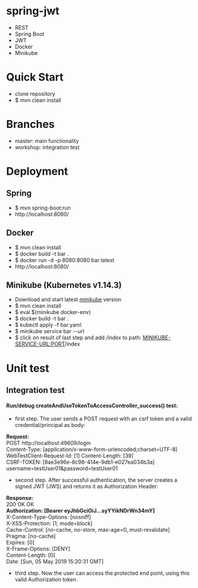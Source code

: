 # spring-jwt
* REST
* Spring Boot
* JWT
* Docker
* Minikube


# Quick Start
* clone repository
* $ mvn clean install

# Branches
* master: main functionality
* workshop: integration test

# Deployment
## Spring 
* $ mvn spring-boot:run
* http://localhost:8080/
## Docker
* $ mvn clean install
* $ docker build -t bar .  
* $ docker run -d -p 8080:8080 bar:latest
* http://localhost:8080/
## Minikube (Kubernetes v1.14.3)
* Download and start latest [minikube](https://kubernetes.io/docs/setup/minikube/) version 
* $ mvn clean install
* $ eval $(minikube docker-env)
* $ docker build -t bar .  
* $ kubectl apply -f bar.yaml  
* $ minikube service bar --url  
* $ click on result of last step and add _/index_ to path: <MINIKUBE-SERVICE-URL:PORT>/index


# Unit test
## Integration test
#### Run/debug createAndUseTokenToAccessController_success() test:

* first step. The user sends a POST request with an csrf token and a valid credential/principal as body: 

**Request:**  
POST http://localhost:49609/login  
Content-Type: [application/x-www-form-urlencoded;charset=UTF-8]  
WebTestClient-Request-Id: [1]
Content-Length: [39]  
CSRF-TOKEN: [8ae3e96e-8c98-414e-9db1-e027ea034b3a]
username=testUser01&password=testUser01  


* second step. After successful authentication, the server creates a signed JWT (JWS) and returns it as Authorization Header: 
 
**Response:**  
200 OK OK  
**Authorization: [Bearer eyJhbGciOiJ...syYYikNDrWn34mY]**  
X-Content-Type-Options: [nosniff]  
X-XSS-Protection: [1; mode=block]  
Cache-Control: [no-cache, no-store, max-age=0, must-revalidate]  
Pragma: [no-cache]  
Expires: [0]  
X-Frame-Options: [DENY]  
Content-Length: [0]  
Date: [Sun, 05 May 2019 15:20:31 GMT]

* third step. Now the user can access the protected end point, using this valid Authorization token.


